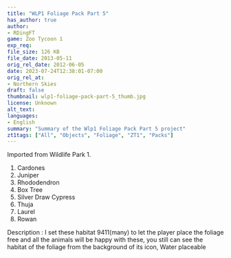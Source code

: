 ```yaml
---
title: "WLP1 Foliage Pack Part 5"
has_author: true
author: 
- RDingFT
game: Zoo Tycoon 1
exp_req:
file_size: 126 KB
file_date: 2013-05-11
orig_rel_date: 2012-06-05
date: 2023-07-24T12:38:01-07:00
orig_rel_at: 
- Northern Skies
draft: false
thumbnail: wlp1-foliage-pack-part-5_thumb.jpg
license: Unknown
alt_text: 
languages:
- English
summary: "Summary of the Wlp1 Foliage Pack Part 5 project"
zt1tags: ["All", "Objects", "Foliage", "ZT1", "Packs"]
---
```


Imported from Wildlife Park 1.

1. Cardones
2. Juniper
3. Rhododendron
4. Box Tree
5. Silver Draw Cypress
6. Thuja
7. Laurel
8. Rowan

Description : I set these habitat 9411(many) to let the player place the foliage free and all the animals will be happy with these, you still can see the habitat of the foliage from the background of its icon, Water placeable